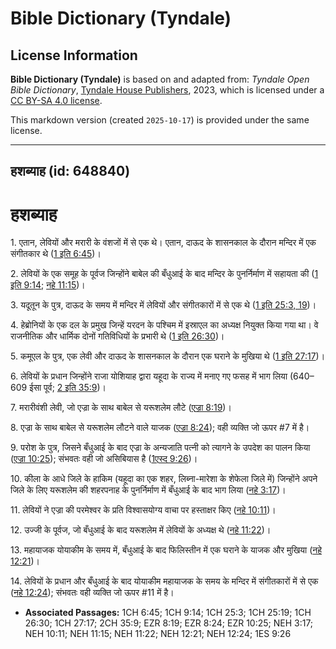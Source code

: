 # Bible Dictionary (Tyndale)

## License Information

**Bible Dictionary (Tyndale)** is based on and adapted from: _Tyndale Open Bible Dictionary_, [Tyndale House Publishers](https://tyndaleopenresources.com/), 2023, which is licensed under a [CC BY-SA 4.0 license](https://creativecommons.org/licenses/by-sa/4.0/legalcode.en).

This markdown version (created `2025-10-17`) is provided under the same license.



--------------------------------

## हशब्याह (id: 648840)

हशब्याह
=======

1\. एतान, लेवियों और मरारी के वंशजों में से एक थे। एतान, दाऊद के शासनकाल के दौरान मन्दिर में एक संगीतकार थे ([1 इति 6:45](https://ref.ly/1Chr6:45))।

2\. लेवियों के एक समूह के पूर्वज जिन्होंने बाबेल की बँधुआई के बाद मन्दिर के पुनर्निर्माण में सहायता की ([1 इति 9:14](https://ref.ly/1Chr9:14); [नहे 11:15](https://ref.ly/Neh11:15))।

3\. यदूतून के पुत्र, दाऊद के समय में मन्दिर में लेवियों और संगीतकारों में से एक थे ([1 इति 25:3, 19](https://ref.ly/1Chr25:3,1Chr25:19))।

4\. हेब्रोनियों के एक दल के प्रमुख जिन्हें यरदन के पश्चिम में इस्राएल का अध्यक्ष नियुक्त किया गया था। वे राजनीतिक और धार्मिक दोनों गतिविधियों के प्रभारी थे ([1 इति 26:30](https://ref.ly/1Chr26:30))।

5\. कमूएल के पुत्र, एक लेवी और दाऊद के शासनकाल के दौरान एक घराने के मुखिया थे ([1 इति 27:17](https://ref.ly/1Chr27:17))।

6\. लेवियों के प्रधान जिन्होंने राजा योशियाह द्वारा यहूदा के राज्य में मनाए गए फसह में भाग लिया (640–609 ईसा पूर्व; [2 इति 35:9](https://ref.ly/2Chr35:9))।

7\. मरारीवंशी लेवी, जो एज्रा के साथ बाबेल से यरूशलेम लौटे ([एज्रा 8:19](https://ref.ly/Ezra8:19))।

8\. एज्रा के साथ बाबेल से यरूशलेम लौटने वाले याजक ([एज्रा 8:24](https://ref.ly/Ezra8:24)); वही व्यक्ति जो ऊपर \#7 में है।

9\. परोश के पुत्र, जिसने बँधुआई के बाद एज्रा के अन्यजाति पत्नी को त्यागने के उपदेश का पालन किया ([एज्रा 10:25](https://ref.ly/Ezra10:25)); संभवतः वही जो असिबियास है ([1एस्द 9:26](https://ref.ly/1Esd9:26))।

10\. कीला के आधे जिले के हाकिम (यहूदा का एक शहर, लिब्ना\-मारेशा के शेफेला जिले में) जिन्होंने अपने जिले के लिए यरूशलेम की शहरपनाह के पुनर्निर्माण में बँधुआई के बाद भाग लिया ([नहे 3:17](https://ref.ly/Neh3:17))।

11\. लेवियों ने एज्रा की परमेश्वर के प्रति विश्वासयोग्य वाचा पर हस्ताक्षर किए ([नहे 10:11](https://ref.ly/Neh10:11))।

12\. उज्जी के पूर्वज, जो बँधुआई के बाद यरूशलेम में लेवियों के अध्यक्ष थे ([नहे 11:22](https://ref.ly/Neh11:22))।

13\. महायाजक योयाकीम के समय में, बँधुआई के बाद फिलिस्तीन में एक घराने के याजक और मुखिया ([नहे 12:21](https://ref.ly/Neh12:21))।

14\. लेवियों के प्रधान और बँधुआई के बाद योयाकीम महायाजक के समय के मन्दिर में संगीतकारों में से एक ([नहे 12:24](https://ref.ly/Neh12:24)); संभवतः वही व्यक्ति जो ऊपर \#11 में है।

* **Associated Passages:** 1CH 6:45; 1CH 9:14; 1CH 25:3; 1CH 25:19; 1CH 26:30; 1CH 27:17; 2CH 35:9; EZR 8:19; EZR 8:24; EZR 10:25; NEH 3:17; NEH 10:11; NEH 11:15; NEH 11:22; NEH 12:21; NEH 12:24; 1ES 9:26

